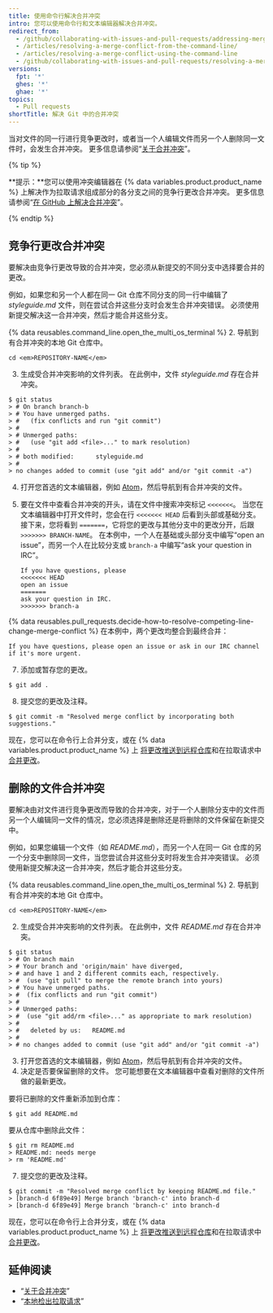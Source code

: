 ```yaml
---
title: 使用命令行解决合并冲突
intro: 您可以使用命令行和文本编辑器解决合并冲突。
redirect_from:
  - /github/collaborating-with-issues-and-pull-requests/addressing-merge-conflicts/resolving-a-merge-conflict-using-the-command-line
  - /articles/resolving-a-merge-conflict-from-the-command-line/
  - /articles/resolving-a-merge-conflict-using-the-command-line
  - /github/collaborating-with-issues-and-pull-requests/resolving-a-merge-conflict-using-the-command-line
versions:
  fpt: '*'
  ghes: '*'
  ghae: '*'
topics:
  - Pull requests
shortTitle: 解决 Git 中的合并冲突
---
```


当对文件的同一行进行竞争更改时，或者当一个人编辑文件而另一个人删除同一文件时，会发生合并冲突。 更多信息请参阅“[关于合并冲突](/articles/about-merge-conflicts/)”。

{% tip %}

**提示：**您可以使用冲突编辑器在 {% data variables.product.product_name %} 上解决作为拉取请求组成部分的各分支之间的竞争行更改合并冲突。 更多信息请参阅“[在 GitHub 上解决合并冲突](/articles/resolving-a-merge-conflict-on-github)”。

{% endtip %}

## 竞争行更改合并冲突

要解决由竞争行更改导致的合并冲突，您必须从新提交的不同分支中选择要合并的更改。

例如，如果您和另一个人都在同一 Git 仓库不同分支的同一行中编辑了 _styleguide.md_ 文件，则在尝试合并这些分支时会发生合并冲突错误。 必须使用新提交解决这一合并冲突，然后才能合并这些分支。

{% data reusables.command_line.open_the_multi_os_terminal %}
2. 导航到有合并冲突的本地 Git 仓库中。
  ```shell
  cd <em>REPOSITORY-NAME</em>
  ```
3. 生成受合并冲突影响的文件列表。 在此例中，文件 *styleguide.md* 存在合并冲突。
  ```shell
  $ git status
  > # On branch branch-b
  > # You have unmerged paths.
  > #   (fix conflicts and run "git commit")
  > #
  > # Unmerged paths:
  > #   (use "git add <file>..." to mark resolution)
  > #
  > # both modified:      styleguide.md
  > #
  > no changes added to commit (use "git add" and/or "git commit -a")
  ```
4. 打开您首选的文本编辑器，例如 [Atom](https://atom.io/)，然后导航到有合并冲突的文件。
5. 要在文件中查看合并冲突的开头，请在文件中搜索冲突标记 `<<<<<<<`。 当您在文本编辑器中打开文件时，您会在行 `<<<<<<< HEAD` 后看到头部或基础分支。 接下来，您将看到 `=======`，它将您的更改与其他分支中的更改分开，后跟 `>>>>>>> BRANCH-NAME`。 在本例中，一个人在基础或头部分支中编写“open an issue”，而另一个人在比较分支或 `branch-a` 中编写“ask your question in IRC”。

    ```
    If you have questions, please
    <<<<<<< HEAD
    open an issue
    =======
    ask your question in IRC.
    >>>>>>> branch-a
    ```
{% data reusables.pull_requests.decide-how-to-resolve-competing-line-change-merge-conflict %} 在本例中，两个更改均整合到最终合并：

  ```shell
  If you have questions, please open an issue or ask in our IRC channel if it's more urgent.
  ```
7. 添加或暂存您的更改。
  ```shell
  $ git add .
  ```
8. 提交您的更改及注释。
  ```shell
  $ git commit -m "Resolved merge conflict by incorporating both suggestions."
  ```

现在，您可以在命令行上合并分支，或在 {% data variables.product.product_name %} 上 [将更改推送到远程仓库](/github/getting-started-with-github/pushing-commits-to-a-remote-repository/)和在拉取请求中[合并更改](/articles/merging-a-pull-request/)。

## 删除的文件合并冲突

要解决由对文件进行竞争更改而导致的合并冲突，对于一个人删除分支中的文件而另一个人编辑同一文件的情况，您必须选择是删除还是将删除的文件保留在新提交中。

例如，如果您编辑一个文件（如 *README.md*），而另一个人在同一 Git 仓库的另一个分支中删除同一文件，当您尝试合并这些分支时将发生合并冲突错误。 必须使用新提交解决这一合并冲突，然后才能合并这些分支。

{% data reusables.command_line.open_the_multi_os_terminal %}
2. 导航到有合并冲突的本地 Git 仓库中。
  ```shell
  cd <em>REPOSITORY-NAME</em>
  ```
2. 生成受合并冲突影响的文件列表。 在此例中，文件 *README.md* 存在合并冲突。
  ```shell
  $ git status
  > # On branch main
  > # Your branch and 'origin/main' have diverged,
  > # and have 1 and 2 different commits each, respectively.
  > #  (use "git pull" to merge the remote branch into yours)
  > # You have unmerged paths.
  > #  (fix conflicts and run "git commit")
  > #
  > # Unmerged paths:
  > #  (use "git add/rm <file>..." as appropriate to mark resolution)
  > #
  > #   deleted by us:   README.md
  > #
  > # no changes added to commit (use "git add" and/or "git commit -a")
  ```
3. 打开您首选的文本编辑器，例如 [Atom](https://atom.io/)，然后导航到有合并冲突的文件。
6. 决定是否要保留删除的文件。 您可能想要在文本编辑器中查看对删除的文件所做的最新更改。

 要将已删除的文件重新添加到仓库：
  ```shell
  $ git add README.md
  ```
 要从仓库中删除此文件：
  ```shell
  $ git rm README.md
  > README.md: needs merge
  > rm 'README.md'
  ```
7. 提交您的更改及注释。
  ```shell
  $ git commit -m "Resolved merge conflict by keeping README.md file."
  > [branch-d 6f89e49] Merge branch 'branch-c' into branch-d
  > [branch-d 6f89e49] Merge branch 'branch-c' into branch-d
  ```

现在，您可以在命令行上合并分支，或在 {% data variables.product.product_name %} 上 [将更改推送到远程仓库](/github/getting-started-with-github/pushing-commits-to-a-remote-repository/)和在拉取请求中[合并更改](/articles/merging-a-pull-request/)。

## 延伸阅读

- “[关于合并冲突](/articles/about-merge-conflicts)”
- “[本地检出拉取请求](/articles/checking-out-pull-requests-locally/)”
